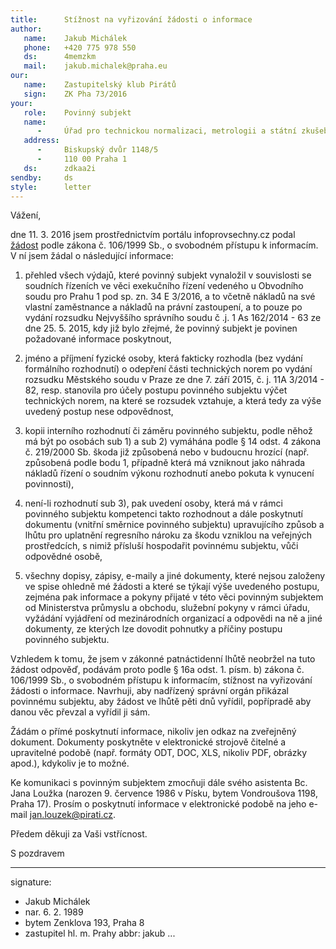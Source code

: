```yaml
---
title:      Stížnost na vyřizování žádosti o informace
author:
   name:    Jakub Michálek
   phone:   +420 775 978 550
   ds:      4memzkm
   mail:    jakub.michalek@praha.eu
our:
   name:    Zastupitelský klub Pirátů
   sign:    ZK Pha 73/2016
your:
   role:    Povinný subjekt
   name:    
      -     Úřad pro technickou normalizaci, metrologii a státní zkušebnictví
   address:
      -     Biskupský dvůr 1148/5
      -     110 00 Praha 1
   ds:      zdkaa2i
sendby:     ds
style:      letter
---
```


Vážení,

dne 11. 3. 2016 jsem prostřednictvím portálu infoprovsechny.cz podal [žádost](http://www.infoprovsechny.cz/request/odpovednost_za_poruseni_zakona/) podle zákona č. 106/1999 Sb., o svobodném přístupu k informacím. V ní jsem žádal o následující informace:

1) přehled všech výdajů, které povinný subjekt vynaložil v souvislosti se soudních řízeních ve věci exekučního řízení vedeného u Obvodního soudu pro Prahu 1 pod sp. zn. 34 E 3/2016, a to včetně nákladů na své vlastní zaměstnance a nákladů na právní zastoupení, a to pouze po vydání rozsudku Nejvyššího správního soudu č .j. 1 As 162/2014 - 63 ze dne 25. 5. 2015, kdy již bylo zřejmé, že povinný subjekt je povinen požadované informace poskytnout,

2) jméno a příjmení fyzické osoby, která fakticky rozhodla (bez vydání formálního rozhodnutí) o odepření části technických norem po
vydání rozsudku Městského soudu v Praze ze dne 7. září 2015, č. j. 11A 3/2014 - 82, resp. stanovila pro účely postupu povinného
subjektu výčet technických norem, na které se rozsudek vztahuje, a která tedy za výše uvedený postup nese odpovědnost,

3) kopii interního rozhodnutí či záměru povinného subjektu, podle něhož má být po osobách sub 1) a sub 2) vymáhána podle § 14 odst. 4
zákona č. 219/2000 Sb. škoda již způsobená nebo v budoucnu hrozící (např. způsobená podle bodu 1, případně která má vzniknout jako
náhrada nákladů řízení o soudním výkonu rozhodnutí anebo pokuta k vynucení povinnosti),

4) není-li rozhodnutí sub 3), pak uvedení osoby, která má v rámci povinného subjektu kompetenci takto rozhodnout a dále poskytnutí
dokumentu (vnitřní směrnice povinného subjektu) upravujícího způsob a lhůtu pro uplatnění regresního nároku za škodu vzniklou na
veřejných prostředcích, s nimiž přísluší hospodařit povinnému subjektu, vůči odpovědné osobě,

5) všechny dopisy, zápisy, e-maily a jiné dokumenty, které nejsou založeny ve spise ohledně mé žádosti a které se týkají výše
uvedeného postupu, zejména pak informace a pokyny přijaté v této věci povinným subjektem od Ministerstva průmyslu a obchodu,
služební pokyny v rámci úřadu, vyžádání vyjádření od mezinárodních organizací a odpovědi na ně a jiné dokumenty, ze kterých lze
dovodit pohnutky a příčiny postupu povinného subjektu.

Vzhledem k tomu, že jsem v zákonné patnáctidenní lhůtě neobržel na tuto žádost odpověď, podávám proto podle § 16a odst. 1. písm. b) zákona č. 106/1999 Sb., o svobodném přístupu k informacím, stížnost na vyřizování žádosti o informace. Navrhuji, aby nadřízený správní orgán přikázal povinnému subjektu, aby žádost ve lhůtě pěti dnů vyřídil, popřípradě aby danou věc převzal a vyřídil ji sám.

Žádám o přímé poskytnutí informace, nikoliv jen odkaz na zveřejněný dokument. Dokumenty poskytněte v elektronické strojově čitelné a upravitelné podobě (např. formáty ODT, DOC, XLS, nikoliv PDF, obrázky apod.), kdykoliv je to možné. 

Ke komunikaci s povinným subjektem zmocňuji dále svého asistenta Bc. Jana Loužka (narozen 9. července 1986 v Písku, bytem Vondroušova 1198, Praha 17). Prosím o poskytnutí informace v elektronické podobě na jeho e-mail <jan.louzek@pirati.cz>. 

Předem děkuji za Vaši vstřícnost.

S pozdravem

---
signature: 
  - Jakub Michálek
  - nar. 6. 2. 1989
  - bytem Zenklova 193, Praha 8
  - zastupitel hl. m. Prahy
abbr:       jakub
...
